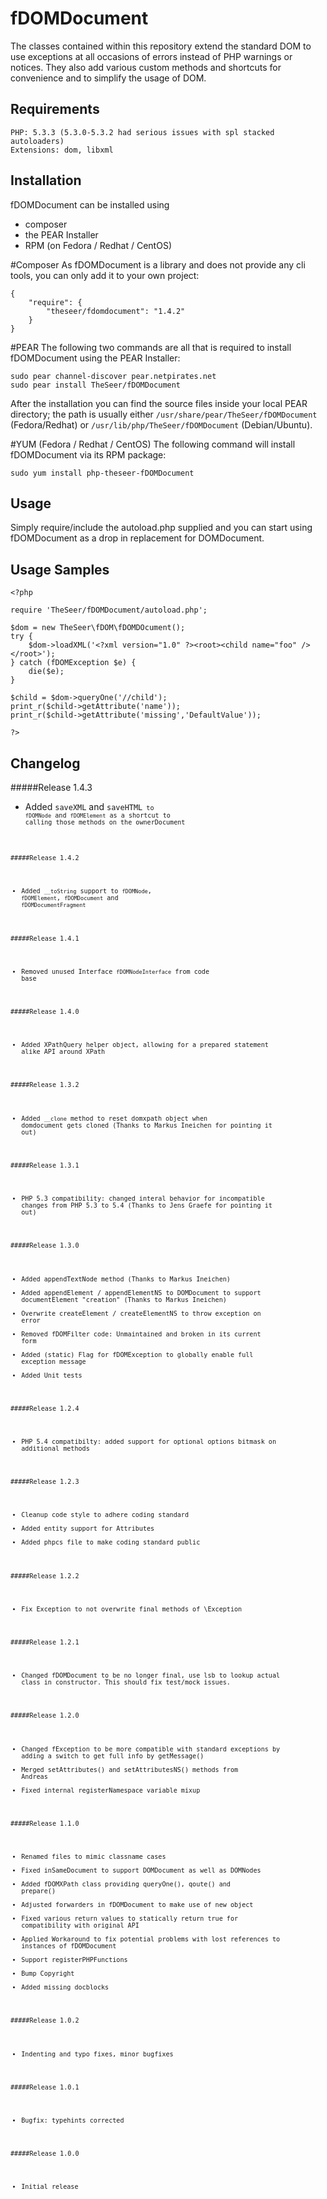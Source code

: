 fDOMDocument
============

The classes contained within this repository extend the standard DOM to use exceptions at
all occasions of errors instead of PHP warnings or notices. They also add various custom methods
and shortcuts for convenience and to simplify the usage of DOM.

Requirements
------------

    PHP: 5.3.3 (5.3.0-5.3.2 had serious issues with spl stacked autoloaders)
    Extensions: dom, libxml


Installation
------------
fDOMDocument can be installed using
* composer
* the PEAR Installer
* RPM (on Fedora / Redhat / CentOS)

#Composer
As fDOMDocument is a library and does not provide any cli tools, you can only add it to your own project:

    {
        "require": {
            "theseer/fdomdocument": "1.4.2"
        }
    }

#PEAR
The following two commands are all that is required to install fDOMDocument using the PEAR Installer:

    sudo pear channel-discover pear.netpirates.net
    sudo pear install TheSeer/fDOMDocument

After the installation you can find the source files inside your local PEAR directory; the path is usually either
``/usr/share/pear/TheSeer/fDOMDocument`` (Fedora/Redhat) or ``/usr/lib/php/TheSeer/fDOMDocument`` (Debian/Ubuntu).

#YUM (Fedora / Redhat / CentOS)
The following command will install fDOMDocument via its RPM package:

    sudo yum install php-theseer-fDOMDocument


Usage
-----

Simply require/include the autoload.php supplied and you can start using fDOMDocument as a
drop in replacement for DOMDocument.

Usage Samples
-------------
    <?php

    require 'TheSeer/fDOMDocument/autoload.php';

    $dom = new TheSeer\fDOM\fDOMDOcument();
    try {
        $dom->loadXML('<?xml version="1.0" ?><root><child name="foo" /></root>');
    } catch (fDOMException $e) {
        die($e);
    }

    $child = $dom->queryOne('//child');
    print_r($child->getAttribute('name'));
    print_r($child->getAttribute('missing','DefaultValue'));

    ?>

Changelog
---------
#####Release 1.4.3
* Added <code>saveXML</code> and <code>saveHTML<code/> to <code>fDOMNode</code> and <code>fDOMElement</code> as a
  shortcut to calling those methods on the ownerDocument

#####Release 1.4.2
* Added <code>__toString</code> support to <code>fDOMNode</code>, <code>fDOMElement</code>, <code>fDOMDocument</code> and <code>fDOMDocumentFragment</code>

#####Release 1.4.1
* Removed unused Interface <code>fDOMNodeInterface</code> from code base

#####Release 1.4.0
* Added XPathQuery helper object, allowing for a prepared statement alike API around XPath

#####Release 1.3.2
* Added <code>__clone</code> method to reset domxpath object when domdocument gets cloned (Thanks to Markus Ineichen for pointing it out)

#####Release 1.3.1
* PHP 5.3 compatibility: changed interal behavior for incompatible changes from PHP 5.3 to 5.4 (Thanks to Jens Graefe for pointing it out)

#####Release 1.3.0
* Added appendTextNode method (Thanks to Markus Ineichen)
* Added appendElement / appendElementNS to DOMDocument to support documentElement "creation" (Thanks to Markus Ineichen)
* Overwrite createElement / createElementNS to throw exception on error
* Removed fDOMFilter code: Unmaintained and broken in its current form
* Added (static) Flag for fDOMException to globally enable full exception message
* Added Unit tests

#####Release 1.2.4
* PHP 5.4 compatibilty: added support for optional options bitmask on additional methods

#####Release 1.2.3
* Cleanup code style to adhere coding standard
* Added entity support for Attributes
* Added phpcs file to make coding standard public

#####Release 1.2.2
* Fix Exception to not overwrite final methods of \Exception

#####Release 1.2.1
* Changed fDOMDocument to be no longer final, use lsb to lookup actual class in constructor.
  This should fix test/mock issues.

#####Release 1.2.0
* Changed fException to be more compatible with standard exceptions by adding a switch to get full info by getMessage()
* Merged setAttributes() and setAttributesNS() methods from Andreas
* Fixed internal registerNamespace variable mixup

#####Release 1.1.0
* Renamed files to mimic classname cases
* Fixed inSameDocument to support DOMDocument as well as DOMNodes
* Added fDOMXPath class providing queryOne(), qoute() and prepare()
* Adjusted forwarders in fDOMDocument to make use of new object
* Fixed various return values to statically return true for compatibility with original API
* Applied Workaround to fix potential problems with lost references to instances of fDOMDocument
* Support registerPHPFunctions
* Bump Copyright
* Added missing docblocks

#####Release 1.0.2
* Indenting and typo fixes, minor bugfixes

#####Release 1.0.1
* Bugfix: typehints corrected

#####Release 1.0.0
* Initial release
